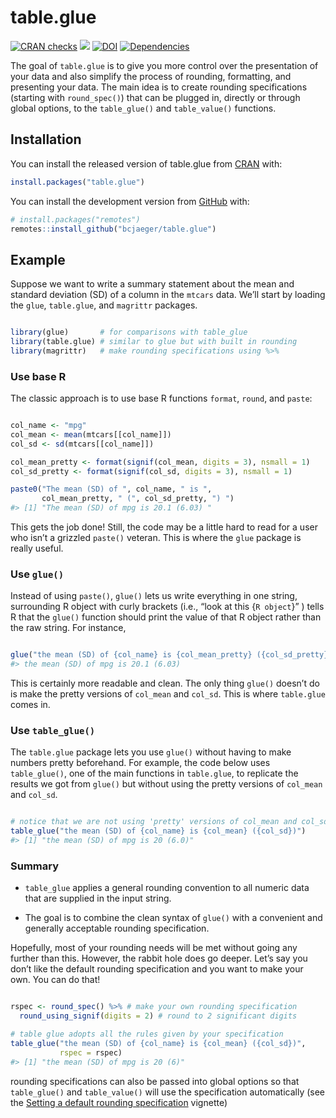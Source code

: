 
<!-- README.md is generated from README.Rmd. Please edit that file -->

# table.glue

<!-- badges: start -->

[![CRAN
checks](https://badges.cranchecks.info/summary/table.glue.svg)](https://cran.r-project.org/web/checks/check_results_table.glue.html)
[![](http://cranlogs.r-pkg.org/badges/last-month/table.glue?color=green)](https://cran.r-project.org/package=table.glue)
[![DOI](https://zenodo.org/badge/291551786.svg)](https://zenodo.org/badge/latestdoi/291551786)
[![Dependencies](https://tinyverse.netlify.com/badge/table.glue)](https://cran.r-project.org/package=table.glue)
<!-- badges: end -->

<!-- Note: 
for code coverage, go to
https://www.r-bloggers.com/2017/06/how-to-add-code-coverage-codecov-to-your-r-package/ and follow instructions
-->

The goal of `table.glue` is to give you more control over the
presentation of your data and also simplify the process of rounding,
formatting, and presenting your data. The main idea is to create
rounding specifications (starting with `round_spec()`) that can be
plugged in, directly or through global options, to the `table_glue()`
and `table_value()` functions.

## Installation

You can install the released version of table.glue from
[CRAN](https://CRAN.R-project.org) with:

``` r
install.packages("table.glue")
```

You can install the development version from
[GitHub](https://github.com/) with:

``` r
# install.packages("remotes")
remotes::install_github("bcjaeger/table.glue")
```

## Example

Suppose we want to write a summary statement about the mean and standard
deviation (SD) of a column in the `mtcars` data. We’ll start by loading
the `glue`, `table.glue`, and `magrittr` packages.

``` r

library(glue)       # for comparisons with table_glue
library(table.glue) # similar to glue but with built in rounding
library(magrittr)   # make rounding specifications using %>%
```

### Use base R

The classic approach is to use base R functions `format`, `round`, and
`paste`:

``` r

col_name <- "mpg"
col_mean <- mean(mtcars[[col_name]])
col_sd <- sd(mtcars[[col_name]])

col_mean_pretty <- format(signif(col_mean, digits = 3), nsmall = 1)
col_sd_pretty <- format(signif(col_sd, digits = 3), nsmall = 1)

paste0("The mean (SD) of ", col_name, " is ", 
       col_mean_pretty, " (", col_sd_pretty, ") ")
#> [1] "The mean (SD) of mpg is 20.1 (6.03) "
```

This gets the job done! Still, the code may be a little hard to read for
a user who isn’t a grizzled `paste()` veteran. This is where the `glue`
package is really useful.

### Use `glue()`

Instead of using `paste()`, `glue()` lets us write everything in one
string, surrounding R object with curly brackets (i.e., “look at this
{`R object`}” ) tells R that the `glue()` function should print the
value of that R object rather than the raw string. For instance,

``` r

glue("the mean (SD) of {col_name} is {col_mean_pretty} ({col_sd_pretty})")
#> the mean (SD) of mpg is 20.1 (6.03)
```

This is certainly more readable and clean. The only thing `glue()`
doesn’t do is make the pretty versions of `col_mean` and `col_sd`. This
is where `table.glue` comes in.

### Use `table_glue()`

The `table.glue` package lets you use `glue()` without having to make
numbers pretty beforehand. For example, the code below uses
`table_glue()`, one of the main functions in `table.glue`, to replicate
the results we got from `glue()` but without using the pretty versions
of `col_mean` and `col_sd`.

``` r

# notice that we are not using 'pretty' versions of col_mean and col_sd
table_glue("the mean (SD) of {col_name} is {col_mean} ({col_sd})")
#> [1] "the mean (SD) of mpg is 20 (6.0)"
```

### Summary

- `table_glue` applies a general rounding convention to all numeric data
  that are supplied in the input string.

- The goal is to combine the clean syntax of `glue()` with a convenient
  and generally acceptable rounding specification.

Hopefully, most of your rounding needs will be met without going any
further than this. However, the rabbit hole does go deeper. Let’s say
you don’t like the default rounding specification and you want to make
your own. You can do that!

``` r

rspec <- round_spec() %>% # make your own rounding specification
  round_using_signif(digits = 2) # round to 2 significant digits

# table glue adopts all the rules given by your specification
table_glue("the mean (SD) of {col_name} is {col_mean} ({col_sd})", 
           rspec = rspec)
#> [1] "the mean (SD) of mpg is 20 (6)"
```

rounding specifications can also be passed into global options so that
`table_glue()` and `table_value()` will use the specification
automatically (see the [Setting a default rounding
specification](https://bcjaeger.github.io/table.glue/articles/default_rounder.html)
vignette)
